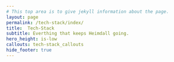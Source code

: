 ```yaml
---
# This top area is to give jekyll information about the page.
layout: page
permalink: /tech-stack/index/
title:  Tech-Stack
subtitle: Everthing that keeps Heimdall going.
hero_height: is-low
callouts: tech-stack_callouts
hide_footer: true
---
```


[comment]: <> (1. Manage inter-device-communication withÄ [MQTT]&#40;mqtt.md&#41;)

[comment]: <> (2. Programming [Features]&#40;../features/index.md&#41; with [node-red]&#40;node-red.md&#41;)

[comment]: <> (3. Connecting to WI-FI with [Comitup]&#40;comitup.md&#41;)

[comment]: <> (4. Wake-word-detection with [MyCroft-Precise]&#40;mycroft.md&#41;)

[comment]: <> (5. Speech to text with [Kaldi]&#40;kaldi.md&#41;)

[comment]: <> (6. Intent recognition with [FuzzyWuzzy]&#40;fuzzywuzzy.md&#41;)

[comment]: <> (7. Text to speech with [MaryTTS]&#40;marytts.md&#41;)

[comment]: <> (8. Dialogue management with [HermesMQTT]&#40;hermesmqtt.md&#41;)